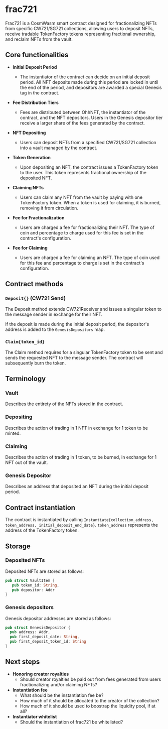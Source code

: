 # frac721

Frac721 is a CosmWasm smart contract designed for fractionalizing NFTs from specific CW721/SG721 collections, allowing users to deposit NFTs, receive tradable TokenFactory tokens representing fractional ownership, and reclaim NFTs from the vault.

## Core functionalities

* **Initial Deposit Period**
  * The instantiator of the contract can decide on an initial deposit period. All NFT deposits made during this period are locked in until the end of the period, and depositors are awarded a special Genesis tag in the contract.

* **Fee Distribution Tiers**
  * Fees are distributed between OhhNFT, the instantiator of the contract, and the NFT depositors. Users in the Genesis depositor tier receive a larger share of the fees generated by the contract.

* **NFT Depositing**
  * Users can deposit NFTs from a specified CW721/SG721 collection into a vault managed by the contract.

* **Token Generation**
  * Upon depositing an NFT, the contract issues a TokenFactory token to the user. This token represents fractional ownership of the deposited NFT.

* **Claiming NFTs**
  * Users can claim any NFT from the vault by paying with one TokenFactory token. When a token is used for claiming, it is burned, removing it from circulation.

* **Fee for Fractionalization**
  * Users are charged a fee for fractionalizing their NFT. The type of coin and percentage to charge used for this fee is set in the contract's configuration.

* **Fee for Claiming**
  * Users are charged a fee for claiming an NFT. The type of coin used for this fee and percentage to charge is set in the contract's configuration.

## Contract methods

### `Deposit{}` (CW721 Send)

The Deposit method extends CW721Receiver and issues a singular token to the message sender in exchange for their NFT.

If the deposit is made during the initial deposit period, the depositor's address is added to the `GenesisDepositors` map.

### `Claim{token_id}`

The Claim method requires for a singular TokenFactory token to be sent and sends the requested NFT to the message sender. The contract will subsequently burn the token.

## Terminology

### Vault

Describes the entirety of the NFTs stored in the contract.

### Depositing

Describes the action of trading in 1 NFT in exchange for 1 token to be minted.

### Claiming

Describes the action of trading in 1 token, to be burned, in exchange for 1 NFT out of the vault.

### Genesis Depositor

Describes an address that deposited an NFT during the initial deposit period.

## Contract instantiation

The contract is instantiated by calling `Instantiate{collection_address, token_address, initial_deposit_end_date}`. `token_address` represents the address of the TokenFactory token.

## Storage

### Deposited NFTs

Deposited NFTs are stored as follows:

```rust
pub struct VaultItem {
   pub token_id: String,
   pub depositor: Addr
}
```

### Genesis depositors

Genesis depositor addresses are stored as follows:

```rust
pub struct GenesisDepositor {
  pub address: Addr,
  pub first_deposit_date: String,
  pub first_deposit_token_id: String
}
```

## Next steps

* **Honoring creator royalties**
  * Should creator royalties be paid out from fees generated from users fractionalizing and/or claiming NFTs?
* **Instantiation fee**
  * What should be the instantiation fee be?
  * How much of it should be allocated to the creator of the collection?
  * How much of it should be used to boostrap the liquidity pool, if at all?
* **Instantiator whitelist**
  * Should the instantiation of frac721 be whitelisted?
